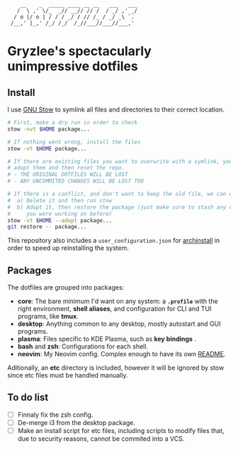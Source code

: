 ```
    __    _  _____ ____ __ __   ___   ___
   /  \ ,' \/_  _// __// // /  / _/ ,' _/
  / o |/ o | / / / _/ / // /_ / _/ _\ `.
 /__,' |_,' /_/ /_/  /_//___//___//___,'
```

# Gryzlee's spectacularly unimpressive dotfiles

## Install

I use [GNU Stow](https://www.gnu.org/software/stow/) to symlink all files and directories to their correct location.

```bash
# First, make a dry run in order to check
stow -nvt $HOME package...

# If nothing went wrong, install the files
stow -vt $HOME package...

# If there are existing files you want to overwrite with a symlink, you can
# adopt them and then reset the repo.
# - THE ORIGINAL DOTFILES WILL BE LOST
# - ANY UNCOMMITED CHANGES WILL BE LOST TOO

# If there is a conflict, and don't want to keep the old file, we can either
#  a) Delete it and then run stow
#  b) Adopt it, then restore the package (just make sure to stash any changes
#     you were working on before)
stow -vt $HOME --adopt package...
git restore -- package...
```

This repository also includes a `user_configuration.json` for [archinstall](https://github.com/archlinux/archinstall) in order to speed up reinstalling the system.

## Packages

The dotfiles are grouped into packages:

- **core**: The bare minimum I'd want on any system: a **`.profile`** with the right environment, **shell aliases**, and configuration for CLI and TUI programs, like **tmux**.
- **desktop**: Anything common to any desktop, mostly autostart and GUI programs.
- **plasma**: Files specific to KDE Plasma, such as **key bindings** .
- **bash** and **zsh**: Configurations for each shell.
- **neovim**: My Neovim config. Complex enough to have its own [README](./neovim/.config/nvim/README.md).

Aditionally, an **etc** directory is included, however it will be ignored by stow since etc files must be handled manually.

## To do list

- [ ] Finnaly fix the zsh config.
- [ ] De-merge i3 from the desktop package.
- [ ] Make an install script for etc files, including scripts to modify files that, due to security reasons, cannot be commited into a VCS.
